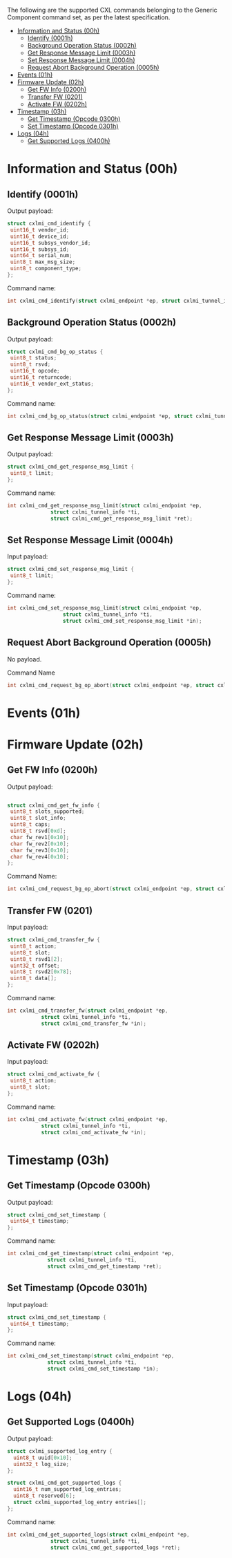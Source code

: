 The following are the supported CXL commands belonging to the Generic Component
command set, as per the latest specification.

<!--ts-->
* [Information and Status (00h)](#information-and-status-00h)
   * [Identify (0001h)](#identify-0001h)
   * [Background Operation Status (0002h)](#background-operation-status-0002h)
   * [Get Response Message Limit (0003h)](#get-response-message-limit-0003h)
   * [Set Response Message Limit (0004h)](#set-response-message-limit-0004h)
   * [Request Abort Background Operation (0005h)](#request-abort-background-operation-0005h)
* [Events (01h)](#events-01h)
* [Firmware Update (02h)](#firmware-update-02h)
   * [Get FW Info (0200h)](#get-fw-info-0200h)
   * [Transfer FW (0201)](#transfer-fw-0201)
   * [Activate FW (0202h)](#activate-fw-0202h)
* [Timestamp (03h)](#timestamp-03h)
   * [Get Timestamp (Opcode 0300h)](#get-timestamp-opcode-0300h)
   * [Set Timestamp (Opcode 0301h)](#set-timestamp-opcode-0301h)
* [Logs (04h)](#logs-04h)
   * [Get Supported Logs (0400h)](#get-supported-logs-0400h)

<!-- Created by https://github.com/ekalinin/github-markdown-toc -->
<!-- Added by: dave, at: Sun May 19 07:23:19 PM PDT 2024 -->

<!--te-->

# Information and Status (00h)

## Identify (0001h)

Output payload:

   ```C
struct cxlmi_cmd_identify {
	uint16_t vendor_id;
	uint16_t device_id;
	uint16_t subsys_vendor_id;
	uint16_t subsys_id;
	uint64_t serial_num;
	uint8_t max_msg_size;
	uint8_t component_type;
};
   ```

Command name:

   ```C
int cxlmi_cmd_identify(struct cxlmi_endpoint *ep, struct cxlmi_tunnel_info *ti, struct cxlmi_cmd_identify *ret)
   ```

## Background Operation Status (0002h)

Output payload:

   ```C
struct cxlmi_cmd_bg_op_status {
	uint8_t status;
	uint8_t rsvd;
	uint16_t opcode;
	uint16_t returncode;
	uint16_t vendor_ext_status;
};
   ```
Command name:

   ```C
int cxlmi_cmd_bg_op_status(struct cxlmi_endpoint *ep, struct cxlmi_tunnel_info *ti, struct cxlmi_cmd_bg_op_status *ret);
   ```

## Get Response Message Limit (0003h)

Output payload:

   ```C
struct cxlmi_cmd_get_response_msg_limit {
	uint8_t limit;
};
   ```
Command name:

   ```C
int cxlmi_cmd_get_response_msg_limit(struct cxlmi_endpoint *ep,
			     struct cxlmi_tunnel_info *ti,
			     struct cxlmi_cmd_get_response_msg_limit *ret);
   ```

## Set Response Message Limit (0004h)

Input payload:

   ```C
struct cxlmi_cmd_set_response_msg_limit {
	uint8_t limit;
};
   ```

Command name:

   ```C
int cxlmi_cmd_set_response_msg_limit(struct cxlmi_endpoint *ep,
				     struct cxlmi_tunnel_info *ti,
				     struct cxlmi_cmd_set_response_msg_limit *in);
   ```

## Request Abort Background Operation (0005h)

No payload.

Command Name

   ```C
int cxlmi_cmd_request_bg_op_abort(struct cxlmi_endpoint *ep, struct cxlmi_tunnel_info *ti);
   ```

# Events (01h)

# Firmware Update (02h)

## Get FW Info (0200h)

Output payload:

   ```C

struct cxlmi_cmd_get_fw_info {
	uint8_t slots_supported;
	uint8_t slot_info;
	uint8_t caps;
	uint8_t rsvd[0xd];
	char fw_rev1[0x10];
	char fw_rev2[0x10];
	char fw_rev3[0x10];
	char fw_rev4[0x10];
};
   ```

Command Name:

   ```C
int cxlmi_cmd_request_bg_op_abort(struct cxlmi_endpoint *ep, struct cxlmi_tunnel_info *ti);
   ```

## Transfer FW (0201)

Input payload:

   ```C
struct cxlmi_cmd_transfer_fw {
	uint8_t action;
	uint8_t slot;
	uint8_t rsvd1[2];
	uint32_t offset;
	uint8_t rsvd2[0x78];
	uint8_t data[];
};
   ```

Command name:

   ```C
int cxlmi_cmd_transfer_fw(struct cxlmi_endpoint *ep,
			  struct cxlmi_tunnel_info *ti,
			  struct cxlmi_cmd_transfer_fw *in);
   ```

## Activate FW (0202h)

Input payload:

   ```C
struct cxlmi_cmd_activate_fw {
	uint8_t action;
	uint8_t slot;
};
   ```

Command name:

   ```C
int cxlmi_cmd_activate_fw(struct cxlmi_endpoint *ep,
			  struct cxlmi_tunnel_info *ti,
			  struct cxlmi_cmd_activate_fw *in);
   ```

# Timestamp (03h)

## Get Timestamp (Opcode 0300h)

Output payload:
   ```C
struct cxlmi_cmd_set_timestamp {
	uint64_t timestamp;
};
   ```

Command name:

   ```C
int cxlmi_cmd_get_timestamp(struct cxlmi_endpoint *ep,
			    struct cxlmi_tunnel_info *ti,
			    struct cxlmi_cmd_get_timestamp *ret);
   ```

## Set Timestamp (Opcode 0301h)

Input payload:

   ```C
struct cxlmi_cmd_set_timestamp {
	uint64_t timestamp;
};
   ```

Command name:

   ```C
int cxlmi_cmd_set_timestamp(struct cxlmi_endpoint *ep,
			    struct cxlmi_tunnel_info *ti,
			    struct cxlmi_cmd_set_timestamp *in);
   ```

# Logs (04h)

## Get Supported Logs (0400h)

Output payload:

  ```C
struct cxlmi_supported_log_entry {
	uint8_t uuid[0x10];
	uint32_t log_size;
};

struct cxlmi_cmd_get_supported_logs {
	uint16_t num_supported_log_entries;
	uint8_t reserved[6];
	struct cxlmi_supported_log_entry entries[];
};
  ```

Command name:

   ```C
int cxlmi_cmd_get_supported_logs(struct cxlmi_endpoint *ep,
				 struct cxlmi_tunnel_info *ti,
				 struct cxlmi_cmd_get_supported_logs *ret);
   ```